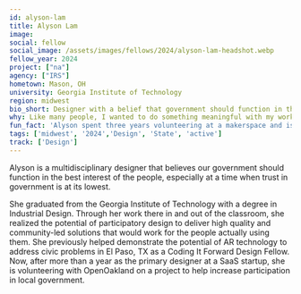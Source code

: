 ```yaml
---
id: alyson-lam
title: Alyson Lam
image: 
social: fellow
social_image: /assets/images/fellows/2024/alyson-lam-headshot.webp
fellow_year: 2024
project: ["na"]
agency: ["IRS"]
hometown: Mason, OH
university: Georgia Institute of Technology
region: midwest
bio_short: Designer with a belief that government should function in the best interest of the people
why: Like many people, I wanted to do something meaningful with my work and found Civic Tech. Despite the apparent need to improve digital service delivery, opportunities to start a career in this field were quite rare. When considering the complexity and sensitivity of the problems that a government must address, it's clear why they simply cannot afford to get it wrong. The U.S. Digital Corps is that unique opportunity that offers a chance to learn how to get it right.
fun_fact: 'Alyson spent three years volunteering at a makerspace and is a chronic DIY-er. At any given time she has at least one project going and has made furniture, keyboards, ceramics, and clothing.'
tags: ['midwest', '2024','Design', 'State', 'active']
track: ['Design']
---
```


Alyson is a multidisciplinary designer that believes our government should function in the best interest of the people, especially at a time when trust in government is at its lowest. 

She graduated from the Georgia Institute of Technology with a degree in Industrial Design. Through her work there in and out of the classroom, she realized the potential of participatory design to deliver high quality and community-led solutions that would work for the people actually using them. She previously helped demonstrate the potential of AR technology to address civic problems in El Paso, TX as a Coding It Forward Design Fellow. Now, after more than a year as the primary designer at a SaaS startup, she is volunteering with OpenOakland on a project to help increase participation in local government.
